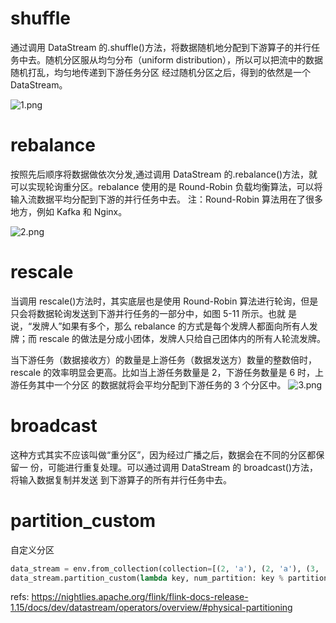 
# shuffle
通过调用 DataStream 的.shuffle()方法，将数据随机地分配到下游算子的并行任务中去。随机分区服从均匀分布（uniform distribution），所以可以把流中的数据随机打乱，均匀地传递到下游任务分区
经过随机分区之后，得到的依然是一个 DataStream。 

![1.png](1.png)


# rebalance
按照先后顺序将数据做依次分发,通过调用 DataStream 的.rebalance()方法，就可以实现轮询重分区。rebalance
使用的是 Round-Robin 负载均衡算法，可以将输入流数据平均分配到下游的并行任务中去。 
注：Round-Robin 算法用在了很多地方，例如 Kafka 和 Nginx。 

![2.png](2.png)

# rescale
当调用 rescale()方法时，其实底层也是使用 Round-Robin
算法进行轮询，但是只会将数据轮询发送到下游并行任务的一部分中，如图 5-11 所示。也就
是说，“发牌人”如果有多个，那么 rebalance 的方式是每个发牌人都面向所有人发牌；而 rescale
的做法是分成小团体，发牌人只给自己团体内的所有人轮流发牌。

当下游任务（数据接收方）的数量是上游任务（数据发送方）数量的整数倍时，rescale
的效率明显会更高。比如当上游任务数量是 2，下游任务数量是 6 时，上游任务其中一个分区
的数据就将会平均分配到下游任务的 3 个分区中。
![3.png](3.png)

# broadcast
这种方式其实不应该叫做“重分区”，因为经过广播之后，数据会在不同的分区都保留一
份，可能进行重复处理。可以通过调用 DataStream 的 broadcast()方法，将输入数据复制并发送
到下游算子的所有并行任务中去。


# partition_custom
自定义分区
```python
data_stream = env.from_collection(collection=[(2, 'a'), (2, 'a'), (3, 'b')])
data_stream.partition_custom(lambda key, num_partition: key % partition, lambda x: x[0])
```

refs:
https://nightlies.apache.org/flink/flink-docs-release-1.15/docs/dev/datastream/operators/overview/#physical-partitioning
